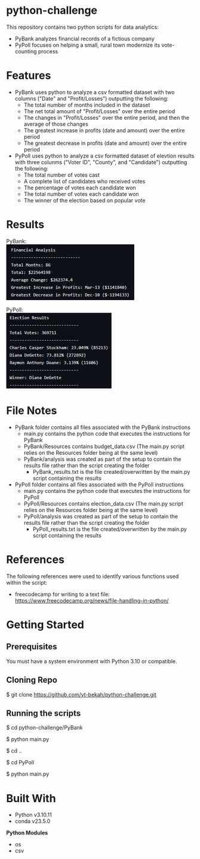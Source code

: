 # python-challenge
This repository contains two python scripts for data analytics:
* PyBank analyzes financial records of a fictious company
* PyPoll focuses on helping a small, rural town modernize its vote-counting process

# Features
* PyBank uses python to analyze a csv formatted dataset with two columns ("Date" and "Profit/Losses") outputting the following:
  * The total number of months included in the dataset
  * The net total amount of "Profit/Losses" over the entire period
  * The changes in "Profit/Losses" over the entire period, and then the average of those changes
  * The greatest increase in profits (date and amount) over the entire period
  * The greatest decrease in profits (date and amount) over the entire period
* PyPoll uses python to analyze a csv formatted dataset of elevtion results with three colunms ("Voter ID", "County", and "Candidate") outputting the following:
  * The total number of votes cast
  * A complete list of candidates who received votes
  * The percentage of votes each candidate won
  * The total number of votes each candidate won
  * The winner of the election based on popular vote

# Results
PyBank:<br>
![PyBank](images/PyBankResults.png)

PyPoll:<br>
![PyBank](images/PyPollResults.png)

# File Notes
* PyBank folder contains all files associated with the PyBank instructions
   * main.py contains the python code that executes the instructions for PyBank
   * PyBank/Resources contains budget_data.csv (The main.py script relies on the Resources folder being at the same level)
   * PyBank/analysis was created as part of the setup to contain the results file rather than the script creating the folder
     * PyBank_results.txt is the file created/overwritten by the main.py script containing the results
* PyPoll folder contains all files associated with the PyPoll instructions
   * main.py contains the python code that executes the instructions for PyPoll
   * PyPoll/Resources contains election_data.csv (The main.py script relies on the Resources folder being at the same level)
   * PyPoll/analysis was created as part of the setup to contain the results file rather than the script creating the folder
     * PyPoll_results.txt is the file created/overwritten by the main.py script containing the results    

# References
The following references were used to identify various functions used within the script:
 * freecodecamp for writing to a text file: https://www.freecodecamp.org/news/file-handling-in-python/
 

# Getting Started

## Prerequisites
You must have a system environment with Python 3.10 or compatible. 

## Cloning Repo
$ git clone https://github.com/vt-bekah/python-challenge.git

## Running the scripts
$ cd python-challenge/PyBank <br>

$ python main.py

$ cd .. 

$ cd PyPoll <br>

$ python main.py

# Built With
* Python v3.10.11
* conda v23.5.0

**Python Modules**
* os 
* csv
